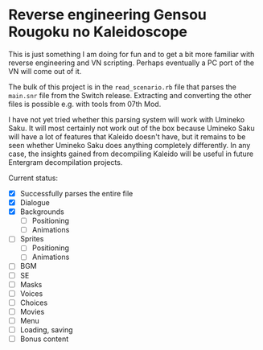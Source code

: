 # Reverse engineering Gensou Rougoku no Kaleidoscope

This is just something I am doing for fun and to get a bit more familiar with reverse engineering and VN scripting. Perhaps eventually a PC port of the VN will come out of it.

The bulk of this project is in the `read_scenario.rb` file that parses the `main.snr` file from the Switch release. Extracting and converting the other files is possible e.g. with tools from 07th Mod.

I have not yet tried whether this parsing system will work with Umineko Saku. It will most certainly not work out of the box because Umineko Saku will have a lot of features that Kaleido doesn't have, but it remains to be seen whether Umineko Saku does anything completely differently. In any case, the insights gained from decompiling Kaleido will be useful in future Entergram decompilation projects.

Current status:

 - [x] Successfully parses the entire file
 - [x] Dialogue
 - [x] Backgrounds
   - [ ] Positioning
   - [ ] Animations
 - [ ] Sprites
   - [ ] Positioning
   - [ ] Animations
 - [ ] BGM
 - [ ] SE
 - [ ] Masks
 - [ ] Voices
 - [ ] Choices
 - [ ] Movies
 - [ ] Menu
 - [ ] Loading, saving
 - [ ] Bonus content
